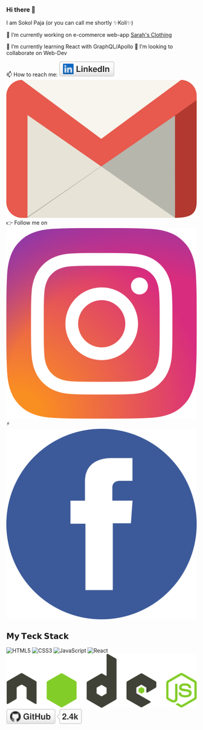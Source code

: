 ### Hi there 👋

I am Sokol Paja (or you can call me shortly ✨Koli✨)

🔭 I’m currently working on e-commerce web-app <a href="https://sarahs-clothing.herokuapp.com/"> Sarah's Clothing</a>

🌱 I’m currently learning React with GraphQL/Apollo
👯 I’m looking to collaborate on Web-Dev

📫 How to reach me: <a href="https://www.linkedin.com/in/sokol-paja-9411217b/"><img src="/img/linkedin.svg"/></a>
<a href="https://www.gmail.com"
      ><img src="/img/gmail-icon.svg" alt="gmail"
    /></a>
👉 Follow me on
<a href="https://www.instagram.com/kolpaja/"
      ><img src="/img/instagram-2-1.svg" alt="instagram"
    /></a>
⚡ <a href="https://www.facebook.com/profile.php?id=100012553262237"
      ><img src="/img/facebook-3.svg" alt="facebook"
    /></a>

## 𝗠𝘆 𝗧𝗲𝗰𝗸 𝗦𝘁𝗮𝗰𝗸

![HTML5](https://img.shields.io/badge/-HTML5-%23E44D27?style=flat-square&logo=html5&logoColor=ffffff)
![CSS3](https://img.shields.io/badge/-CSS3-%231572B6?style=flat-square&logo=css3)
![JavaScript](https://img.shields.io/badge/-JavaScript-%23F7DF1C?style=flat-square&logo=javascript&logoColor=000000&labelColor=%23F7DF1C&color=%23FFCE5A)
![React](https://img.shields.io/badge/-React-%23282C34?style=flat-square&logo=react)
<a href="#"
      ><img src="/img/nodejs.svg" alt="nodejs"
    /></a>
<a href="#"
      ><img src="/img/github.svg" alt="github"
    /></a>
